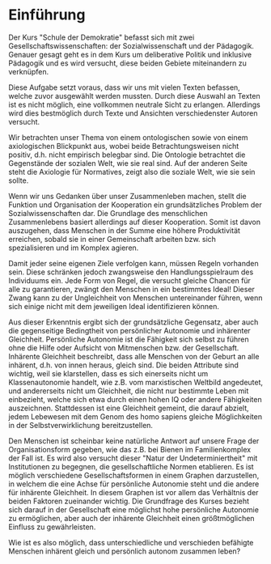# Einführung

Der Kurs "Schule der Demokratie" befasst sich mit zwei Gesellschaftswissenschaften:
der Sozialwissenschaft und der Pädagogik.
Genauer gesagt geht es in dem Kurs um deliberative Politik und inklusive Pädagogik und es wird versucht, diese beiden Gebiete miteinandern zu verknüpfen.

Diese Aufgabe setzt voraus, dass wir uns mit vielen Texten befassen, welche zuvor ausgewählt werden mussten. Durch diese Auswahl an Texten ist es nicht möglich, eine vollkommen neutrale Sicht zu erlangen.
Allerdings wird dies bestmöglich durch Texte und Ansichten verschiedenster Autoren versucht.

Wir betrachten unser Thema von einem ontologischen sowie von einem axiologischen Blickpunkt aus, wobei beide Betrachtungsweisen nicht positiv, d.h. nicht empirisch belegbar sind.
Die Ontologie betrachtet die Gegenstände der sozialen Welt, wie sie real sind.
Auf der anderen Seite steht die Axiologie für Normatives, zeigt also die soziale Welt, wie sie sein sollte.

Wenn wir uns Gedanken über unser Zusammenleben machen, stellt die Funktion und Organisation der Kooperation ein grundsätzliches Problem der Sozialwissenschaften dar.
Die Grundlage des menschlichen Zusammenlebens basiert allerdings auf dieser Kooperation.
Somit ist davon auszugehen, dass Menschen in der Summe eine höhere Produktivität erreichen, sobald sie in einer Gemeinschaft arbeiten bzw. sich spezialisieren und im Komplex agieren.

Damit jeder seine eigenen Ziele verfolgen kann, müssen Regeln vorhanden sein.
Diese schränken jedoch zwangsweise den Handlungsspielraum des Individuums ein.
Jede Form von Regel, die versucht gleiche Chancen für alle zu garantieren, zwängt den Menschen in ein bestimmtes Ideal!
Dieser Zwang kann zu der Ungleichheit von Menschen untereinander führen, wenn sich einige nicht mit dem jeweiligen Ideal identifizieren können.

Aus dieser Erkenntnis ergibt sich der grundsätzliche Gegensatz, aber auch die gegenseitige Bedingtheit von persönlicher Autonomie und inhärenter Gleichheit.
Persönliche Autonomie ist die Fähigkeit sich selbst zu führen ohne die Hilfe oder Aufsicht von Mitmenschen bzw. der Gesellschaft.
Inhärente Gleichheit beschreibt, dass alle Menschen von der Geburt an alle inhärent, d.h. von innen heraus, gleich sind.
Die beiden Attribute sind wichtig, weil sie klarstellen, dass es sich einerseits nicht um Klassenautonomie handelt, wie z.B. vom marxistischen Weltbild angedeutet, und andererseits nicht um Gleichheit, die nicht nur bestimmte Leben mit einbezieht, welche sich etwa durch einen hohen IQ oder andere Fähigkeiten auszeichnen.
Stattdessen ist eine Gleichheit gemeint, die darauf abzielt, jedem Lebewesen mit dem Genom des homo sapiens gleiche Möglichkeiten in der Selbstverwirklichung bereitzustellen.

Den Menschen ist scheinbar keine natürliche Antwort auf unsere Frage der Organisationsform gegeben, wie das z.B. bei Bienen im Familienkomplex der Fall ist.
Es wird also versucht dieser "Natur der Undeterminiertheit" mit Institutionen zu begegnen, die gesellschaftliche Normen etablieren.
Es ist möglich verschiedene Gesellschaftsformen in einem Graphen darzustellen, in welchem die eine Achse für persönliche Autonomie steht und die andere für inhärente Gleichheit.
In diesem Graphen ist vor allem das Verhältnis der beiden Faktoren zueinander wichtig.
Die Grundfrage des Kurses bezieht sich darauf in der Gesellschaft eine möglichst hohe persönliche Autonomie zu ermöglichen, aber auch der inhärente Gleichheit einen größtmöglichen Einfluss zu gewährleisten.

Wie ist es also möglich, dass unterschiedliche und verschieden befähigte Menschen inhärent gleich und persönlich autonom zusammen leben?

<!-- TODO: MH Hier sollten evtl. die Abbildungen von Haus und/oder Autonomie/Gleichwertigkeit-Tradeoff eingefügt werden, evtl. dafür neu malen. -->
